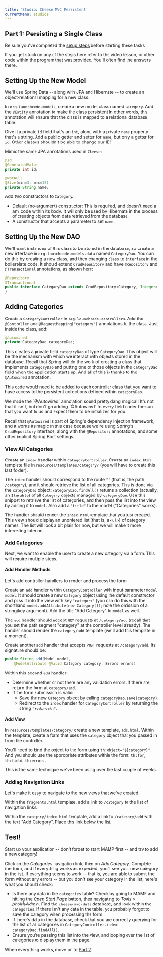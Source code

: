 ```yaml
---
title: 'Studio: Cheese MVC Persistent'
currentMenu: studios
---
```


## Part 1: Persisting a Single Class

Be sure you've completed the [setup steps](../) before starting these tasks.

If you get stuck on any of the steps here refer to the video lesson, or other code within the program that was provided. You'll often find the answers there.

## Setting Up the New Model

We'll use Spring Data -- along with JPA and Hibernate -- to create an object-relational mapping for a new class.

In `org.launchcode.models`, create a new model class named `Category`. Add the `@Entity` annotation to make the class persistent In other words, this annotation will ensure that the class is mapped to a relational database table.

Give it a private `id` field that's an `int`, along with a private `name` property that's a string. Add a public getter and setter for `name`, but only a getter for `id`. Other classes shouldn't be able to change our ID!

Mimic the same JPA annotations used in `Cheese`:

```java
@Id
@GeneratedValue
private int id;

@NotNull
@Size(min=3, max=15)
private String name;
```

Add two constructors to `Category`.
- Default (no-argument) constructor: This is required, and doesn't need a any code within its body. It will only be used by Hibernate in the process of creating objects from data retrieved from the database.
- A constructor that accepts a parameter to set `name`.

## Setting Up the New DAO

We'll want instances of this class to be stored in the database, so create a new interface in `org.launchcode.models.data` named `CategoryDao`. You can do this by creating a new class, and then changing `class` to `interface` in the boilerplate code. It should extend `CrudRepository` and have `@Repository` and `@Transactional` annotations, as shown here:

```java
@Repository
@Transactional
public interface CategoryDao extends CrudRepository<Category, Integer> {
}
```

## Adding Categories

Create a `CategoryController` in `org.launchcode.controllers`. Add the `@Controller` and `@RequestMapping("category")` annotations to the class. Just inside the class, add:

```java
@Autowired
private CategoryDao categoryDao;
```

This creates a private field `categoryDao` of type `CategoryDao`. This object will be the mechanism with which we interact with objects stored in the database. Recall that Spring will do the work of creating a class that implements `CategoryDao` and putting one of those objects in the `categoryDao` field when the application starts up. And all of this is thanks to the `@Autowired` annotation.

This code would need to be added to each controller class that you want to have access to the persistent collections defined within `categoryDao`.

<aside class="aside-warning" markdown="1">
We made the `@Autowired` annotation sound pretty dang magical! It's not that it isn't, but don't go adding `@Autowired` to every field under the sun that you want to us and expect them to be initialized for you.

Recall that `@Autowired` is part of Spring's dependency injection framework, and it works its magic in this case because we're using Spring's `CrudRepository` interface, along with the `@Repository` annotations, and some other implicit Spring Boot settings.
</aside>

### View All Categories

Create an `index` handler within `CategoryController`. Create an `index.html` template file in `resources/templates/category/` (you will have to create this last folder).

The `index` handler should correspond to the route `""` (that is, the path `/category`), and it should retrieve the list of all categories. This is done via the `categoryDao` object: `categoryDao.findAll()` returns a collection (actually, an `Iterable`) of all `Category` objects managed by `categoryDao`. Use this snippet to retrieve the list of categories, and then pass the list into the view by adding it to `model`. Also add a `"title"` to the model ("Categories" works).

The handler should render the `index.html` template that you just created. This view should display an unordered list (that is, a `<ul>`) of category names. The list will look a bit plain for now, but we will make it more interesting later on.

### Add Categories

Next, we want to enable the user to create a new category via a form. This will require multiple steps.

#### Add Handler Methods

Let's add controller handlers to render and process the form.

Create an `add` handler within `CategoryController` with input parameter `Model model`. It should create a new `Category` object using the default constructor and pass it into the view with key `"category"` (you can do this with the shorthand `model.addAttribute(new Category())`; note the omission of a string/key argument). Add the title "Add Category" to `model` as well.

The `add` handler should accept `GET` requests at `/category/add` (recall that you set the path segment "category" at the controller level already). The handler should render the `category/add` template (we'll add this template in a moment).

Create another `add` handler that accepts `POST` requests at `/category/add`. Its signature should be:

```java
public String add(Model model,
    @ModelAttribute @Valid Category category, Errors errors)
```

Within this second `add` handler:
- Determine whether or not there are any validation errors. If there are, return the form at `category/add`.
- If the form submission is valid:
    - Save the new `Category` object by calling `categoryDao.save(category)`.
    - Redirect to the `index` handler for `CategoryController` by returning the string `"redirect:"`.

#### Add View

In `resources/templates/category/` create a new template, `add.html`. Within the template, create a form that uses the `category` object that you passed in from the controller.

You'll need to bind the object to the form using `th:object="${category}"`. And you should use the appropriate attributes within the form: `th:for`, `th:field`, `th:errors`.

This is the same technique we've been using over the last couple of weeks.

### Adding Navigation Links

Let's make it easy to navigate to the new views that we've created.

Within the `fragments.html` template, add a link to `/category` to the list of navigation links.

Within the `category/index.html` template, add a link to `/category/add` with the text "Add Category". Place this link below the list.

## Test!

Start up your application -- don't forget to start MAMP first -- and try to add a new category!

Click on the *Categories* navigation link, then on *Add Category*. Complete the form, and if everything works as expected, you'll see your new category in the list. If everything seems to work -- that is, you are able to submit the form without any errors -- but you don't see your category in the list, here's what you should check:

- Is there any data in the `categories` table? Check by going to MAMP and hitting the *Open Start Page* button, then navigating to *Tools > phpMyAdmin*. Find the `cheese-mvc-data` database, and look within the `categories`. If there isn't any data in the table, you probably forgot to save the category when processing the form.
- If there's data in the database, check that you are correctly querying for the list of all categories in `CategoryController.index`: `categoryDao.findAll()`.
- Ensure you're passing this list into the view, and looping over the list of categories to display them in the page.

When everything works, move on to [Part 2](../one-to-many/).
